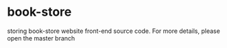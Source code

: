 # book-store
storing book-store website front-end source code.
For more details, please open the master branch
